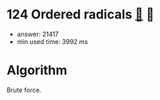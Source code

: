 124 Ordered radicals [:link:](http://projecteuler.net/problem=124)  :thought_balloon:
========================

- answer: 21417 
- min used time: 3992 ms

Algorithm
=========

Brute force.